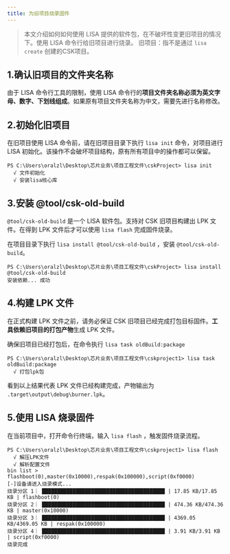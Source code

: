 ```yaml
---
title: 为旧项目烧录固件
---
```


>本文介绍如何如何使用 LISA 提供的软件包，在不破坏性变更旧项目的情况下。使用 LISA 命令行给旧项目进行烧录。
旧项目：指不是通过 `lisa create` 创建的CSK项目。

## 1.确认旧项目的文件夹名称

由于 LISA 命令行工具的限制，使用 LISA 命令行的**项目文件夹名称必须为英文字母、数字、下划线组成**。如果原有项目文件夹名称为中文，需要先进行名称修改。

## 2.初始化旧项目

在旧项目使用 LISA 命令前，请在旧项目目录下执行 `lisa init` 命令，对项目进行 LISA 初始化。该操作不会破坏项目结构，原有所有项目中的操作都可以保留。

```shell
PS C:\Users\oralzl\Desktop\芯片业务\项目工程文件\cskProject> lisa init
  √ 文件初始化
  √ 安装lisa核心库
```

## 3.安装 @tool/csk-old-build

`@tool/csk-old-build` 是一个 LISA 软件包。支持对 CSK 旧项目构建出 LPK 文件。在得到 LPK 文件后才可以使用 `lisa flash` 完成固件烧录。

在项目目录下执行 `lisa install @tool/csk-old-build` ，安装 `@tool/csk-old-build`。

```shell
PS C:\Users\oralzl\Desktop\芯片业务\项目工程文件\cskProject> lisa install @tool/csk-old-build
安装依赖... 成功
```

## 4.构建 LPK 文件

在正式构建 LPK 文件之前，请务必保证 CSK 旧项目已经完成打包目标固件。**工具依赖旧项目的打包产物**生成 LPK 文件。

确保旧项目已经打包后，在命令执行 `lisa task oldBuild:package`

```shell
PS C:\Users\oralzl\Desktop\芯片业务\项目工程文件\cskproject1> lisa task oldBuild:package
  √ 打包lpk包
```

看到以上结果代表 LPK 文件已经构建完成，产物输出为 `.target\output\debug\burner.lpk`。

## 5.使用 LISA 烧录固件

在当前项目中，打开命令行终端，输入 `lisa flash` ，触发固件烧录流程。

```shell
PS C:\Users\oralzl\Desktop\芯片业务\项目工程文件\cskproject1> lisa flash
  √ 解压LPK文件
  √ 解析配置文件
bin list > flashboot(0),master(0x10000),respak(0x100000),script(0xf0000)
[-]设备请进入烧录模式...
烧录分区 1｜ ████████████████████████████████████████ | 17.85 KB/17.85 KB | flashboot(0)
烧录分区 2｜ ████████████████████████████████████████ | 474.36 KB/474.36 KB | master(0x10000)
烧录分区 3｜ ████████████████████████████████████████ | 4369.05 KB/4369.05 KB | respak(0x100000)
烧录分区 4｜ ████████████████████████████████████████ | 3.91 KB/3.91 KB | script(0xf0000)
烧录完成
```


